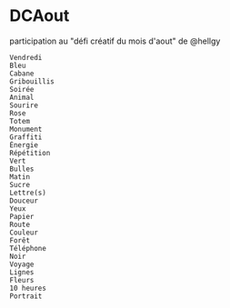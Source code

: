 DCAout
======

participation au "défi créatif du mois d'aout" de @hellgy

    Vendredi
    Bleu
    Cabane
    Gribouillis
    Soirée
    Animal
    Sourire
    Rose
    Totem
    Monument
    Graffiti
    Énergie
    Répétition
    Vert
    Bulles
    Matin
    Sucre
    Lettre(s)
    Douceur
    Yeux
    Papier
    Route
    Couleur
    Forêt
    Téléphone
    Noir
    Voyage
    Lignes
    Fleurs
    10 heures
    Portrait
